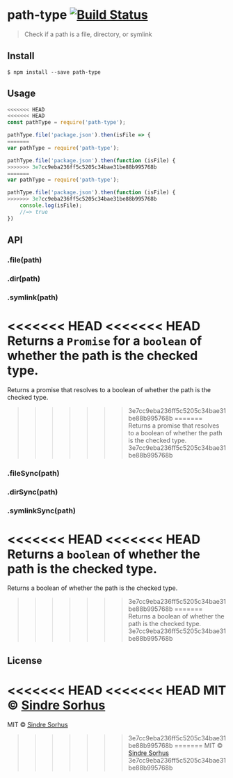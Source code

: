 # path-type [![Build Status](https://travis-ci.org/sindresorhus/path-type.svg?branch=master)](https://travis-ci.org/sindresorhus/path-type)

> Check if a path is a file, directory, or symlink


## Install

```
$ npm install --save path-type
```


## Usage

```js
<<<<<<< HEAD
<<<<<<< HEAD
const pathType = require('path-type');

pathType.file('package.json').then(isFile => {
=======
var pathType = require('path-type');

pathType.file('package.json').then(function (isFile) {
>>>>>>> 3e7cc9eba236ff5c5205c34bae31be88b995768b
=======
var pathType = require('path-type');

pathType.file('package.json').then(function (isFile) {
>>>>>>> 3e7cc9eba236ff5c5205c34bae31be88b995768b
	console.log(isFile);
	//=> true
})
```


## API

### .file(path)
### .dir(path)
### .symlink(path)

<<<<<<< HEAD
<<<<<<< HEAD
Returns a `Promise` for a `boolean` of whether the path is the checked type.
=======
Returns a promise that resolves to a boolean of whether the path is the checked type.
>>>>>>> 3e7cc9eba236ff5c5205c34bae31be88b995768b
=======
Returns a promise that resolves to a boolean of whether the path is the checked type.
>>>>>>> 3e7cc9eba236ff5c5205c34bae31be88b995768b

### .fileSync(path)
### .dirSync(path)
### .symlinkSync(path)

<<<<<<< HEAD
<<<<<<< HEAD
Returns a `boolean` of whether the path is the checked type.
=======
Returns a boolean of whether the path is the checked type.
>>>>>>> 3e7cc9eba236ff5c5205c34bae31be88b995768b
=======
Returns a boolean of whether the path is the checked type.
>>>>>>> 3e7cc9eba236ff5c5205c34bae31be88b995768b


## License

<<<<<<< HEAD
<<<<<<< HEAD
MIT © [Sindre Sorhus](https://sindresorhus.com)
=======
MIT © [Sindre Sorhus](http://sindresorhus.com)
>>>>>>> 3e7cc9eba236ff5c5205c34bae31be88b995768b
=======
MIT © [Sindre Sorhus](http://sindresorhus.com)
>>>>>>> 3e7cc9eba236ff5c5205c34bae31be88b995768b
